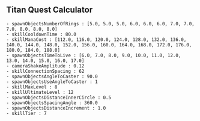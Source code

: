 ## Titan Quest Calculator

    - spawnObjectsNumberOfRings : [5.0, 5.0, 5.0, 6.0, 6.0, 6.0, 7.0, 7.0, 7.0, 8.0, 8.0, 8.0]
    - skillCooldownTime : 80.0
    - skillManaCost : [112.0, 116.0, 120.0, 124.0, 128.0, 132.0, 136.0, 140.0, 144.0, 148.0, 152.0, 156.0, 160.0, 164.0, 168.0, 172.0, 176.0, 180.0, 184.0, 188.0]
    - spawnObjectsTimeToLive : [6.0, 7.0, 8.0, 9.0, 10.0, 11.0, 12.0, 13.0, 14.0, 15.0, 16.0, 17.0]
    - cameraShakeAmplitude : 0.12
    - skillConnectionSpacing : 62
    - spawnObjectsAngleToCaster : 90.0
    - spawnObjectsUseAngleToCaster : 1
    - skillMaxLevel : 8
    - skillUltimateLevel : 12
    - spawnObjectsDistanceInnerCircle : 0.5
    - spawnObjectsSpacingAngle : 360.0
    - spawnObjectsDistanceIncrement : 1.0
    - skillTier : 7
